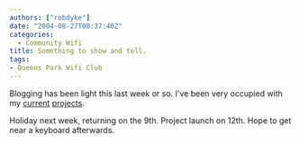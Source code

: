 ```yaml
---
authors: ["robdyke"]
date: "2004-08-27T08:37:40Z"
categories:
  - Community Wifi
title: Something to show and tell.
tags:
- Queens Park Wifi Club
---
```

Blogging has been light this last week or so. I've been very occupied with my [current](http://www.comwifinet.com/) [projects](http://www.queenspark.me.uk/).

Holiday next week, returning on the 9th. Project launch on 12th. Hope to get near a keyboard afterwards.